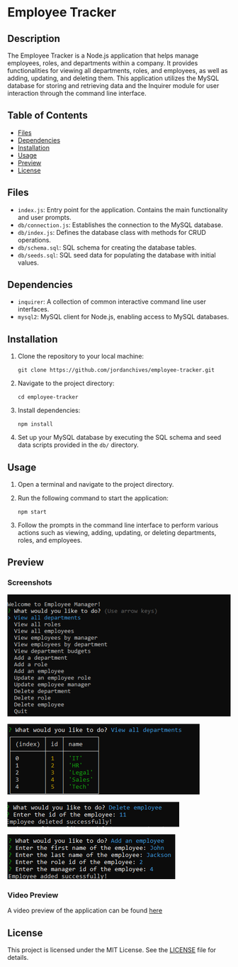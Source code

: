 # Employee Tracker

## Description

The Employee Tracker is a Node.js application that helps manage employees, roles, and departments within a company. It provides functionalities for viewing all departments, roles, and employees, as well as adding, updating, and deleting them. This application utilizes the MySQL database for storing and retrieving data and the Inquirer module for user interaction through the command line interface.

## Table of Contents

- [Files](#files)
- [Dependencies](#dependencies)
- [Installation](#installation)
- [Usage](#usage)
- [Preview](#preview)
- [License](#license)

## Files

- `index.js`: Entry point for the application. Contains the main functionality and user prompts.
- `db/connection.js`: Establishes the connection to the MySQL database.
- `db/index.js`: Defines the database class with methods for CRUD operations.
- `db/schema.sql`: SQL schema for creating the database tables.
- `db/seeds.sql`: SQL seed data for populating the database with initial values.

## Dependencies

- `inquirer`: A collection of common interactive command line user interfaces.
- `mysql2`: MySQL client for Node.js, enabling access to MySQL databases.

## Installation

1. Clone the repository to your local machine:

    ```
    git clone https://github.com/jordanchives/employee-tracker.git
    ```

2. Navigate to the project directory:

    ```
    cd employee-tracker
    ```

3. Install dependencies:

    ```
    npm install
    ```

4. Set up your MySQL database by executing the SQL schema and seed data scripts provided in the `db/` directory.

## Usage

1. Open a terminal and navigate to the project directory.

2. Run the following command to start the application:

    ```
    npm start
    ```

3. Follow the prompts in the command line interface to perform various actions such as viewing, adding, updating, or deleting departments, roles, and employees.

## Preview

### Screenshots

![Main Prompt](/assets/main.png)

![Table](/assets/table.png)

![Delete Prompt](/assets/delete.png)

![Add Prompt](/assets/add.png)

### Video Preview

A video preview of the application can be found [here](https://jordanchives.github.io/employee-tracker/index.html)

## License

This project is licensed under the MIT License. See the [LICENSE](LICENSE) file for details.
